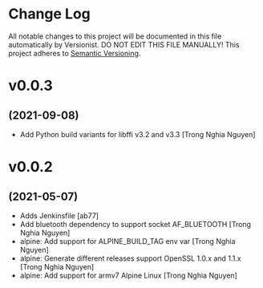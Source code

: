 # Change Log

All notable changes to this project will be documented in this file
automatically by Versionist. DO NOT EDIT THIS FILE MANUALLY!
This project adheres to [Semantic Versioning](http://semver.org/).

# v0.0.3
## (2021-09-08)

* Add Python build variants for libffi v3.2 and v3.3 [Trong Nghia Nguyen]

# v0.0.2
## (2021-05-07)

* Adds Jenkinsfile [ab77]
* Add bluetooth dependency to support socket AF_BLUETOOTH [Trong Nghia Nguyen]
* alpine: Add support for ALPINE_BUILD_TAG env var [Trong Nghia Nguyen]
* alpine: Generate different releases support OpenSSL 1.0.x and 1.1.x [Trong Nghia Nguyen]
* alpine: Add support for armv7 Alpine Linux [Trong Nghia Nguyen]
